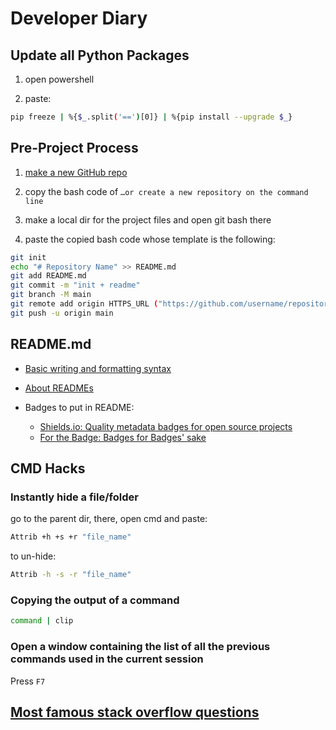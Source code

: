 # Developer Diary


## Update all Python Packages

1) open powershell

2) paste:
```bash
pip freeze | %{$_.split('==')[0]} | %{pip install --upgrade $_}
```


## Pre-Project Process

1) [make a new GitHub repo](https://github.com/new)

2) copy the bash code of `…or create a new repository on the command line`

3) make a local dir for the project files and open git bash there

4) paste the copied bash code whose template is the following:
```bash
git init
echo "# Repository Name" >> README.md
git add README.md
git commit -m "init + readme"
git branch -M main
git remote add origin HTTPS_URL ("https://github.com/username/repository-name.git")
git push -u origin main
```


## README.md

- [Basic writing and formatting syntax](https://docs.github.com/en/github/writing-on-github/getting-started-with-writing-and-formatting-on-github/basic-writing-and-formatting-syntax)

- [About READMEs](https://docs.github.com/en/github/creating-cloning-and-archiving-repositories/creating-a-repository-on-github/about-readmes)

- Badges to put in README:
    - [Shields.io: Quality metadata badges for open source projects](https://shields.io)
    - [For the Badge: Badges for Badges' sake](https://forthebadge.com)


## CMD Hacks

### Instantly hide a file/folder

go to the parent dir, there, open cmd and paste:
```bash
Attrib +h +s +r "file_name"
```

to un-hide:
```bash
Attrib -h -s -r "file_name"
```

### Copying the output of a command

```bash
command | clip
```

### Open a window containing the list of all the previous commands used in the current session

Press `F7`


## [Most famous stack overflow questions](https://stackoverflow.com/questions?tab=Votes)

